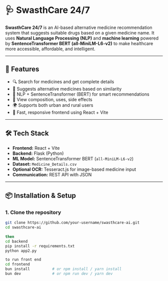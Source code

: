 # 🩺 SwasthCare 24/7

**SwasthCare 24/7** is an AI-based alternative medicine recommendation system that suggests suitable drugs based on a given medicine name. It uses **Natural Language Processing (NLP)** and **machine learning** powered by **SentenceTransformer BERT (all-MiniLM-L6-v2)** to make healthcare more accessible, affordable, and intelligent.

---

## 🚀 Features

- 🔍 Search for medicines and get complete details  
- 💊 Suggests alternative medicines based on similarity  
- 🤖 NLP + SentenceTransformer (BERT) for smart recommendations  
- 📃 View composition, uses, side effects  
- 🌍 Supports both urban and rural users  
- 💬 Fast, responsive frontend using React + Vite  

---

## 🛠️ Tech Stack

- **Frontend:** React + Vite  
- **Backend:** Flask (Python)  
- **ML Model:** SentenceTransformer BERT (`all-MiniLM-L6-v2`)  
- **Dataset:** `Medicine_Details.csv`  
- **Optional OCR:** Tesseract.js for image-based medicine input  
- **Communication:** REST API with JSON  

---

## 📦 Installation & Setup

### 1. Clone the repository

```bash
git clone https://github.com/your-username/swasthcare-ai.git
cd swasthcare-ai
 
then
cd backend
pip install -r requirements.txt
python app2.py

to run front end 
cd frontend
bun install          # or npm install / yarn install
bun dev              # or npm run dev / yarn dev

